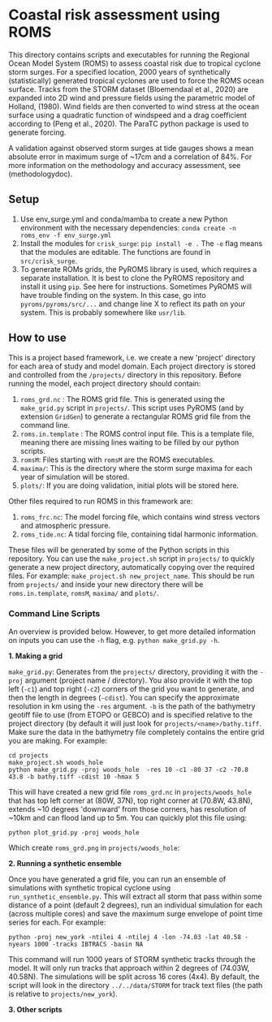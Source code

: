 # Coastal risk assessment using ROMS

This directory contains scripts and executables for running the Regional Ocean Model System (ROMS) to assess coastal risk due to tropical cyclone storm surges. For a specified location, 2000 years of synthetically (statistically) generated tropical cyclones are used to force the ROMS ocean surface. Tracks from the STORM dataset (Bloemendaal et al., 2020) are expanded into 2D wind and pressure fields using the parametric model of Holland, (1980). Wind fields are then converted to wind stress at the ocean surface using a quadratic function of windspeed and a drag coefficient according to (Peng et al., 2020). The ParaTC python package is used to generate forcing.

A validation against observed storm surges at tide gauges shows a mean absolute error in maximum surge of ~17cm and a correlation of 84%. For more information on the methodology and accuracy assessment, see (methodologydoc).

## Setup

1. Use env_surge.yml and conda/mamba to create a new Python environment with the necessary dependencies:
``` conda create -n roms_env -f env_surge.yml ```
2. Install the modules for `crisk_surge`:
``` pip install -e . ```
The `-e` flag means that the modules are editable. The functions are found in `src/crisk_surge`.
3. To generate ROMs grids, the PyROMS library is used, which requires a separate installation. It is best to clone the PyROMS repository and install it using `pip`. See here for instructions. Sometimes PyROMS will have trouble finding <library> on the system. In this case, go into `pyroms/pyroms/src/...` and change line X to reflect its path on your system. This is probably somewhere like `usr/lib`.

## How to use

This is a project based framework, i.e. we create a new 'project' directory for each area of study and model domain. Each project directory is stored and controlled from the `/projects/` directory in this repository. Before running the model, each project directory should contain:

1. `roms_grd.nc` : The ROMS grid file. This is generated using the `make_grid.py` script in `projects/`. This script uses PyROMS (and by extension `GridGen`) to generate a rectangular ROMS grid file from the command line. 
2. `roms.in.template` : The ROMS control input file. This is a template file, meaning there are missing lines waiting to be filled by our python scripts.
3. `romsM`: Files starting with `romsM` are the ROMS executables.
4. `maxima/`: This is the directory where the storm surge maxima for each year of simulation will be stored.
5. `plots/`: If you are doing validation, initial plots will be stored here.

Other files required to run ROMS in this framework are:

1. `roms_frc.nc`: The model forcing file, which contains wind stress vectors and atmospheric pressure.
2. `roms_tide.nc`: A tidal forcing file, containing tidal harmonic information.

These files will be generated by some of the Python scripts in this repository. You can use the `make_project.sh` script in `projects/` to quickly generate a new project directory, automatically copying over the required files. For example: `make_project.sh new_project_name`. This should be run from `projects/` and inside your new directory there will be `roms.in.template`, `romsM`, `maxima/` and `plots/`.

### Command Line Scripts

An overview is provided below. However, to get more detailed information on inputs you can use the `-h` flag, e.g. `python make_grid.py -h`.

**1. Making a grid**

`make_grid.py`: Generates from the `projects/` directory, providing it with the `-proj` argument (project name / directory). You also provide it with the top left (`-c1`) and top right (`-c2`) corners of the grid you want to generate, and then the length in degrees (`-cdist`). You can specify the approximate resolution in km using the `-res` argument. `-b` is the path of the bathymetry geotiff file to use (from ETOPO or GEBCO) and is specified relative to the project directory (by default it will just look for `projects/<name>/bathy.tiff`. Make sure the data in the bathymetry file completely contains the entire grid you are making. For example:

```
cd projects
make_project.sh woods_hole
python make_grid.py -proj woods_hole  -res 10 -c1 -80 37 -c2 -70.8 43.8 -b bathy.tiff -cdist 10 -hmax 5
```

This will have created a new grid file `roms_grd.nc` in `projects/woods_hole` that has top left corner at (80W, 37N), top right corner at (70.8W, 43.8N), extends ~10 degrees 'downward' from those corners, has resolution of ~10km and can flood land up to 5m. You can quickly plot this file using:

```
python plot_grid.py -proj woods_hole
```
Which create `roms_grd.png` in `projects/woods_hole`:

**2. Running a synthetic ensemble**

Once you have generated a grid file, you can run an ensemble of simulations with synthetic tropical cyclone using `run_synthetic_ensemble.py`. This will extract all storm that pass within some distance of a point (default 2 degrees), run an individual simulation for each (across multiple cores) and save the maximum surge envelope of point time series for each. For example:

```
python -proj new_york -ntilei 4 -ntilej 4 -lon -74.03 -lat 40.58 -nyears 1000 -tracks IBTRACS -basin NA
```

This command will run 1000 years of STORM synthetic tracks through the model. It will only run tracks that approach within 2 degrees of (74.03W, 40.58N). The simulations will be split across 16 cores (4x4). By default, the script will look in the directory `../../data/STORM` for track text files (the path is relative to `projects/new_york`).

**3. Other scripts**

